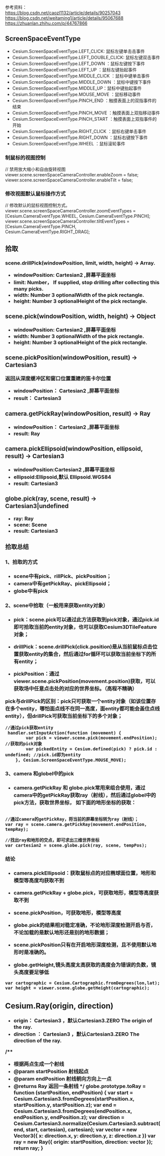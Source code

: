  参考资料：     
 https://blog.csdn.net/caozl1132/article/details/90257043
 https://blog.csdn.net/weitaming1/article/details/95067688
 https://zhuanlan.zhihu.com/p/44767866
 
 
 
##  ScreenSpaceEventType

- Cesium.ScreenSpaceEventType.LEFT_CLICK: 鼠标左键单击击事件
- Cesium.ScreenSpaceEventType.LEFT_DOUBLE_CLICK:  鼠标左键双击事件
- Cesium.ScreenSpaceEventType.LEFT_DOWN ：鼠标左键按下事件
- Cesium.ScreenSpaceEventType.LEFT_UP ：鼠标左键抬起事件
- Cesium.ScreenSpaceEventType.MIDDLE_CLICK ：鼠标中键单击事​​件
- Cesium.ScreenSpaceEventType.MIDDLE_DOWN ：鼠标中键按下事件
- Cesium.ScreenSpaceEventType.MIDDLE_UP：鼠标中键抬起事件
- Cesium.ScreenSpaceEventType.MOUSE_MOVE ：鼠标移动事件
- Cesium.ScreenSpaceEventType.PINCH_END ：触摸表面上的双指事件的结束
- Cesium.ScreenSpaceEventType.PINCH_MOVE ：触摸表面上双指移动事件
- Cesium.ScreenSpaceEventType.PINCH_START ：触摸表面上双指事件的开始
- Cesium.ScreenSpaceEventType.RIGHT_CLICK ：鼠标右键单击事件
- Cesium.ScreenSpaceEventType.RIGHT_DOWN ：鼠标右键按下事件
- Cesium.ScreenSpaceEventType.WHEEL ：鼠标滚轮事件
 
 
 
 
### 制鼠标的视图控制
 // 禁用放大缩小和自由旋转视图
 viewer.scene.screenSpaceCameraController.enableZoom = false;
 viewer.scene.screenSpaceCameraController.enableTilt = false;
 
 
### 修改视图默认鼠标操作方式
 // 修改默认的鼠标视图控制方式。
 viewer.scene.screenSpaceCameraController.zoomEventTypes = [Cesium.CameraEventType.WHEEL, Cesium.CameraEventType.PINCH];
 viewer.scene.screenSpaceCameraController.tiltEventTypes = [Cesium.CameraEventType.PINCH, Cesium.CameraEventType.RIGHT_DRAG];
 
 
 
## 拾取

### scene.drillPick(windowPosition, limit, width, height) → Array.<Object>
 
- windowPosition: Cartesian2	,屏幕平面坐标
- limit: Number， If supplied, stop drilling after collecting this many picks.
- width: Number	3	optionalWidth of the pick rectangle.
- height: Number	3	optionalHeight of the pick rectangle.
 
 
### scene.pick(windowPosition, width, height) → Object

- windowPosition: Cartesian2	,屏幕平面坐标
- width: Number	3	optionalWidth of the pick rectangle.
- height: Number	3	optionalHeight of the pick rectangle.
 
 
### scene.pickPosition(windowPosition, result) → Cartesian3
 返回从深度缓冲区和窗口位置重建的笛卡尔位置    
- windowPosition： Cartesian2  ,屏幕平面坐标
- result： Cartesian3	 


### camera.getPickRay(windowPosition, result) → Ray

- windowPosition： Cartesian2  ,屏幕平面坐标
- result: Ray	 


### camera.pickEllipsoid(windowPosition, ellipsoid, result) → Cartesian3

- windowPosition:Cartesian2		,屏幕平面坐标
- ellipsoid:Ellipsoid,默认 Ellipsoid.WGS84 
- result: Cartesian3		 


### globe.pick(ray, scene, result) → Cartesian3|undefined

- ray: Ray	 
- scene: Scene	 
- result: Cartesian3	 



### 拾取总结
 
#### 1、拾取的方式    
- scene中有pick、rillPick、pickPosition；
- camera中有getPickRay、pickEllipsoid；
- globe中有pick 
 
#### 2、scene中拾取（一般用来获取entity对象）
 
 - pick：scene.pick可以通过此方法获取到pick对象，通过pick.id即可拾取当前的entity对象，也可以获取Cesium3DTileFeature对象；
 
 - drillPick：scene.drillPick(click.position)是从当前鼠标点击位置获取entity的集合，然后通过for循环可以获取当前坐标下的所有entity；
 
 - pickPosition：通过viewer.scene.pickPosition(movement.position)获取，可以获取场中任意点击处的对应的世界坐标。（高程不精确）
 
 pick与drillPick的区别：pick只可获取一个entity对象（如该位置存在多个entity，哪怕面点线不在同一高度，面entity都可能会盖住点线entity），但drillPick可获取当前坐标下的多个对象；
 
 ```
 //通过pick获取entity 
  handler.setInputAction(function (movement) {
         var pick = viewer.scene.pick(movement.endPosition);  //获取的pick对象
         var pickedEntity = Cesium.defined(pick) ? pick.id : undefined; //pick.id即为entity
     }, Cesium.ScreenSpaceEventType.MOUSE_MOVE);
 
 ```
 
 
#### 3、camera 和globel中的pick 
- camera.getPickRay 和 globe.pick常用来组合使用，通过camera中的getPickRay获取ray（射线），然后通过globel中的pick方法，获取世界坐标，
如下面的地形坐标的获取：
 
```

//通过camera的getPickRay，将当前的屏幕坐标转为ray（射线）；
var ray = scene.camera.getPickRay(movement.endPosition, tempRay);

//找出ray和地形的交点，即可求出三维世界坐标
var cartesian2 = scene.globe.pick(ray, scene, tempPos);

```

#### 结论

- camera.pickEllipsoid：获取鼠标点的对应椭球面位置，地形和模型等高度均获取不到
- camera.getPickRay + globe.pick，可获取地形，模型等高度获取不到
- scene.pickPosition，可获取地形，模型等高度
 
- globe.pick的结果相对稳定准确，不论地形深度检测开启与否，不论加载的是默认地形还是别的地形数据；  
- scene.pickPosition只有在开启地形深度检测，且不使用默认地形时是准确的。  
- globe.getHeight,镜头高度太高获取的高度会为错误的负数，镜头高度要足够低
 
```
var cartographic = Cesium.Cartographic.fromDegrees(lon,lat);
var height = viewer.scene.globe.getHeight(cartographic);
```

  
  
  
 
 
 
## Cesium.Ray(origin, direction) 
 
- origin： Cartesian3 ，默认Cartesian3.ZERO	      The origin of the ray.
- direction	： Cartesian3 ，默认Cartesian3.ZERO	 The direction of the ray.
 
 
 
 
 /**
  * 根据两点生成一个射线
  * @param startPosition 射线起点
  * @param endPosition 射线朝向方向上一点
  * @returns Ray 返回一条射线
  */
 globe.prototype.toRay = function (startPosition, endPosition) {
     var start = Cesium.Cartesian3.fromDegrees(startPosition.x, startPosition.y, startPosition.z);
     var end = Cesium.Cartesian3.fromDegrees(endPosition.x, endPosition.y, endPosition.z);
     var direction = Cesium.Cartesian3.normalize(Cesium.Cartesian3.subtract(end, start, cartesian), cartesian);
     var vector = new Vector3({
         x: direction.x,
         y: direction.y,
         z: direction.z
     })
     var ray = new Ray({
         origin: startPosition,
         direction: vector
     });
     return ray;
 }
 
 
 
 
 
 
 
 
 
 